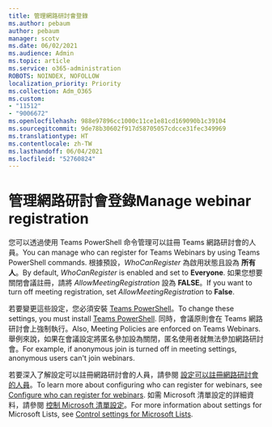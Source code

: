 ```yaml
---
title: 管理網路研討會登錄
ms.author: pebaum
author: pebaum
manager: scotv
ms.date: 06/02/2021
ms.audience: Admin
ms.topic: article
ms.service: o365-administration
ROBOTS: NOINDEX, NOFOLLOW
localization_priority: Priority
ms.collection: Adm_O365
ms.custom:
- "11512"
- "9006672"
ms.openlocfilehash: 988e97896cc1000c11ce1e81cd169090b1c39104
ms.sourcegitcommit: 9de78b30602f917d58705057cdcce31fec349969
ms.translationtype: HT
ms.contentlocale: zh-TW
ms.lasthandoff: 06/04/2021
ms.locfileid: "52760824"
---
```

# <a name="manage-webinar-registration"></a><span data-ttu-id="1d888-102">管理網路研討會登錄</span><span class="sxs-lookup"><span data-stu-id="1d888-102">Manage webinar registration</span></span>

<span data-ttu-id="1d888-103">您可以透過使用 Teams PowerShell 命令管理可以註冊 Teams 網路研討會的人員。</span><span class="sxs-lookup"><span data-stu-id="1d888-103">You can manage who can register for Teams Webinars by using Teams PowerShell commands.</span></span> <span data-ttu-id="1d888-104">根據預設，*WhoCanRegister* 為啟用狀態且設為 **所有人**。</span><span class="sxs-lookup"><span data-stu-id="1d888-104">By default, *WhoCanRegister* is enabled and set to **Everyone**.</span></span> <span data-ttu-id="1d888-105">如果您想要關閉會議註冊，請將 *AllowMeetingRegistration* 設為 **FALSE**。</span><span class="sxs-lookup"><span data-stu-id="1d888-105">If you want to turn off meeting registration, set *AllowMeetingRegistration* to **False**.</span></span>

<span data-ttu-id="1d888-106">若要變更這些設定，您必須安裝 [Teams PowerShell](/microsoftteams/teams-powershell-install)。</span><span class="sxs-lookup"><span data-stu-id="1d888-106">To change these settings, you must install [Teams PowerShell](/microsoftteams/teams-powershell-install).</span></span> <span data-ttu-id="1d888-107">同時，會議原則會在 Teams 網路研討會上強制執行。</span><span class="sxs-lookup"><span data-stu-id="1d888-107">Also, Meeting Policies are enforced on Teams Webinars.</span></span> <span data-ttu-id="1d888-108">舉例來說，如果在會議設定將匿名參加設為關閉，匿名使用者就無法參加網路研討會。</span><span class="sxs-lookup"><span data-stu-id="1d888-108">For example, if anonymous join is turned off in meeting settings, anonymous users can't join webinars.</span></span>

<span data-ttu-id="1d888-109">若要深入了解設定可以註冊網路研討會的人員，請參閱 [設定可以註冊網路研討會的人員](/microsoftteams/set-up-webinars?source=docs#configure-who-can-register-for-webinars)。</span><span class="sxs-lookup"><span data-stu-id="1d888-109">To learn more about configuring who can register for webinars, see [Configure who can register for webinars](/microsoftteams/set-up-webinars?source=docs#configure-who-can-register-for-webinars).</span></span> <span data-ttu-id="1d888-110">如需 Microsoft 清單設定的詳細資料，請參閱 [控制 Microsoft 清單設定](/sharepoint/control-lists)。</span><span class="sxs-lookup"><span data-stu-id="1d888-110">For more information about settings for Microsoft Lists, see [Control settings for Microsoft Lists](/sharepoint/control-lists).</span></span>